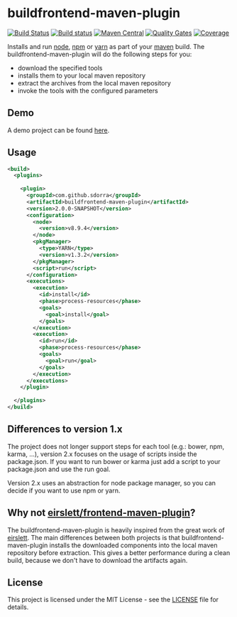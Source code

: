 # buildfrontend-maven-plugin

[![Build Status](https://travis-ci.org/sdorra/buildfrontend-maven-plugin.svg?branch=master)](https://travis-ci.org/sdorra/buildfrontend-maven-plugin)
[![Build status](https://ci.appveyor.com/api/projects/status/lqpabvst2vwybtg8?svg=true)](https://ci.appveyor.com/project/sdorra/buildfrontend-maven-plugin)
[![Maven Central](https://img.shields.io/maven-central/v/com.github.sdorra/buildfrontend-maven-plugin.svg)](http://search.maven.org/#search%7Cga%7C1%7Ca%3A%22buildfrontend-maven-plugin%22)
[![Quality Gates](https://sonarcloud.io/api/badges/gate?key=com.github.sdorra%3Abuildfrontend-maven-plugin)](https://sonarcloud.io/dashboard?id=com.github.sdorra%3Abuildfrontend-maven-plugin)
[![Coverage](https://sonarcloud.io/api/badges/measure?key=com.github.sdorra%3Abuildfrontend-maven-plugin&metric=coverage)](https://sonarcloud.io/dashboard?id=com.github.sdorra%3Abuildfrontend-maven-plugin)

Installs and run [node](http://nodejs.org/), [npm](https://www.npmjs.org) or [yarn](https://yarnpkg.com) as part of your 
[maven](http://maven.apache.org/) build. The buildfrontend-maven-plugin will do the following steps for you:

* download the specified tools
* installs them to your local maven repository
* extract the archives from the local maven repository
* invoke the tools with the configured parameters

## Demo

A demo project can be found [here](https://github.com/sdorra/buildfrontend-maven-plugin/tree/master/src/it).

## Usage

```xml
<build>
  <plugins>
    
    <plugin>
      <groupId>com.github.sdorra</groupId>
      <artifactId>buildfrontend-maven-plugin</artifactId>
      <version>2.0.0-SNAPSHOT</version>
      <configuration>
        <node>
          <version>v8.9.4</version>
        </node>
        <pkgManager>
          <type>YARN</type>
          <version>v1.3.2</version>
        </pkgManager>
        <script>run</script>
      </configuration>
      <executions>
        <execution>
          <id>install</id>
          <phase>process-resources</phase>
          <goals>
            <goal>install</goal>
          </goals>
        </execution>
        <execution>
          <id>run</id>
          <phase>process-resources</phase>
          <goals>
            <goal>run</goal>
          </goals>
        </execution>
      </executions>
    </plugin>
    
  </plugins>
</build>
```

## Differences to version 1.x

The project does not longer support steps for each tool (e.g.: bower, npm, karma, ...), version 2.x focuses on the usage
of scripts inside the package.json. If you want to run bower or karma just add a script to your package.json and use
the run goal.

Version 2.x uses an abstraction for node package manager, so you can decide if you want to use npm or yarn.

## Why not [eirslett/frontend-maven-plugin](https://github.com/eirslett/frontend-maven-plugin)?

The buildfrontend-maven-plugin is heavily inspired from the great work of [eirslett](https://github.com/eirslett). The
main differences between both projects is that buildfrontend-maven-plugin installs the downloaded components into the
local maven repository before extraction. This gives a better performance during a clean build, because we don't have to
download the artifacts again. 

## License

This project is licensed under the MIT License - see the [LICENSE](LICENSE.md) file for details.